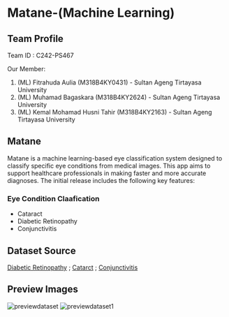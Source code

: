 # Matane-(Machine Learning)

## Team Profile

Team ID : C242-PS467

Our Member:
1. (ML) Fitrahuda Aulia (M318B4KY0431) - Sultan Ageng Tirtayasa University
2. (ML) Muhamad Bagaskara (M318B4KY2624) - Sultan Ageng Tirtayasa University
3. (ML) Kemal Mohamad Husni Tahir (M318B4KY2163) - Sultan Ageng Tirtayasa University

## Matane
Matane is a machine learning-based eye classification system designed to classify specific eye conditions from medical images. 
This app aims to support healthcare professionals in making faster and more accurate diagnoses. The initial release includes the following key features:
### Eye Condition Claafication
   - Cataract
   - Diabetic Retinopathy
   - Conjunctivitis

## Dataset Source
[Diabetic Retinopathy](https://www.kaggle.com/datasets/aaryapatel98/indian-diabetic-retinopathy-image-dataset) ; [Catarct](https://www.kaggle.com/datasets/nandanp6/cataract-image-dataset) ; [Conjunctivitis](https://www.kaggle.com/datasets/alisofiya/conjunctivitis)

## Preview Images
![previewdataset](https://github.com/user-attachments/assets/42358536-0046-4f09-8cba-a4f8ac5910a5)
![previewdataset1](https://github.com/user-attachments/assets/5fc2dcc6-e273-4f5b-8c05-2f3ef1bf4d98)
